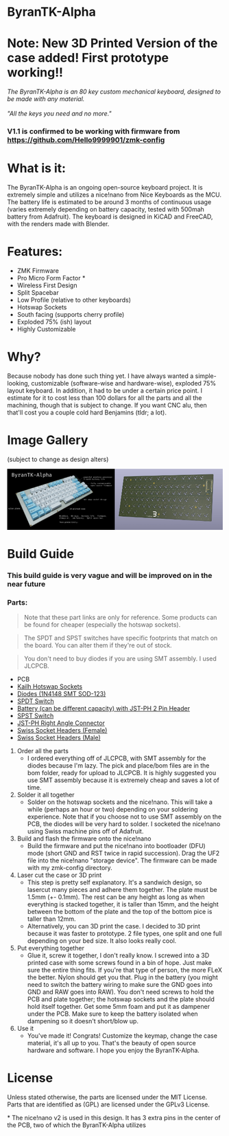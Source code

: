 # ByranTK-Alpha

# Note: New 3D Printed Version of the case added! First prototype working!!

*The ByranTK-Alpha is an 80 key custom mechanical keyboard, designed to be made with any material.*
<br>
<br>
*"All the keys you need and no more."*

### V1.1 is confirmed to be working with firmware from https://github.com/Hello9999901/zmk-config

# What is it:
The ByranTK-Alpha is an ongoing open-source keyboard project. It is extremely simple and utilizes a nice!nano from Nice Keyboards as the MCU. The battery life is estimated to be around 3 months of continuous usage (varies extremely depending on battery capacity, tested with 500mah battery from Adafruit). The keyboard is designed in KiCAD and FreeCAD, with the renders made with Blender.

# Features:
 - ZMK Firmware
 - Pro Micro Form Factor *
 - Wireless First Design
 - Split Spacebar
 - Low Profile (relative to other keyboards)
 - Hotswap Sockets
 - South facing (supports cherry profile)
 - Exploded 75% (ish) layout
 - Highly Customizable

# Why?
Because nobody has done such thing yet. I have always wanted a simple-looking, customizable (software-wise and hardware-wise), exploded 75% layout keyboard. In addition, it had to be under a certain price point. I estimate for it to cost less than 100 dollars for all the parts and all the machining, though that is subject to change. If you want CNC alu, then that'll cost you a couple cold hard Benjamins (tldr; a lot).

# Image Gallery
(subject to change as design alters)
<div style="display: flex;">
<img src="images/v1_1_render.jpg" style="width: 49.9%; height: auto">
<img src="images/pcb.jpeg" style="width: 49.9%; height: auto">
</div>

# Build Guide
### This build guide is very vague and will be improved on in the near future
### Parts:
> Note that these part links are only for reference. Some products can be found for cheaper (especially the hotswap sockets).

> The SPDT and SPST switches have specific footprints that match on the board. You can alter them if they're out of stock.

> You don't need to buy diodes if you are using SMT assembly. I used JLCPCB.
  - PCB
  - [Kailh Hotswap Sockets](https://shop.keyboard.io/products/kailh-hotswap-sockets-for-mx-style-keyswitches-x-25)
  - [Diodes (1N4148 SMT SOD-123)](https://www.adafruit.com/product/5099)
  - [SPDT Switch](https://www.adafruit.com/product/805)
  - [Battery (can be different capacity) with JST-PH 2 Pin Header](https://www.adafruit.com/product/1578)
  - [SPST Switch](https://www.adafruit.com/product/1489)
  - [JST-PH Right Angle Connector](https://www.adafruit.com/product/1769)
  - [Swiss Socket Headers (Female)](https://www.adafruit.com/product/3646)
  - [Swiss Socket Headers (Male)](https://www.adafruit.com/product/3647)

1. Order all the parts
   - I ordered everything off of JLCPCB, with SMT assembly for the diodes because I'm lazy. The pick and place/bom files are in the bom folder, ready for upload to JLCPCB. It is highly suggested you use SMT assembly because it is extremely cheap and saves a lot of time.
2. Solder it all together
   - Solder on the hotswap sockets and the nice!nano. This will take a while (perhaps an hour or two) depending on your soldering experience. Note that if you choose not to use SMT assembly on the PCB, the diodes will be very hard to solder. I socketed the nice!nano using Swiss machine pins off of Adafruit.
3. Build and flash the firmware onto the nice!nano
   - Build the firmware and put the nice!nano into bootloader (DFU) mode (short GND and RST twice in rapid succession). Drag the UF2 file into the nice!nano "storage device". The firmware can be made with my zmk-config directory.
4. Laser cut the case or 3D print
   - This step is pretty self explanatory. It's a sandwich design, so lasercut many pieces and adhere them together. The plate must be 1.5mm (+- 0.1mm). The rest can be any height as long as when everything is stacked together, it is taller than 15mm, and the height between the bottom of the plate and the top of the bottom pice is taller than 12mm.
   - Alternatively, you can 3D print the case. I decided to 3D print because it was faster to prototype. 2 file types, one split and one full depending on your bed size. It also looks really cool.
5. Put everything together
   - Glue it, screw it together, I don't really know. I screwed into a 3D printed case with some screws found in a bin of hope. Just make sure the entire thing fits. If you're that type of person, the more FLeX the better. Nylon should get you that. Plug in the battery (you might need to switch the battery wiring to make sure the GND goes into GND and RAW goes into RAW). You don't need screws to hold the PCB and plate together; the hotswap sockets and the plate should hold itself together. Get some 5mm foam and put it as dampener under the PCB. Make sure to keep the battery isolated when dampening so it doesn't short/blow up.
6. Use it
   - You've made it! Congrats! Customize the keymap, change the case material, it's all up to you. That's the beauty of open source hardware and software. I hope you enjoy the ByranTK-Alpha.

# License
Unless stated otherwise, the parts are licensed under the MIT License. Parts that are identified as (GPL) are licensed under the GPLv3 License.

\* The nice!nano v2 is used in this design. It has 3 extra pins in the center of the PCB, two of which the ByranTK-Alpha utilizes
